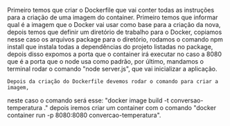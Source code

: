 Primeiro temos que criar o Dockerfile que vai conter todas as instruções para a
criação de uma imagem do container. Primeiro temos que informar qual é a imagem
que o Docker vai usar como base para a criação da nova, depois temos que definir um 
diretório de trabalho para o Docker, copiamos nesse caso os arquivos package para o diretório, rodamos o comando npm install que instala todas a dependências do projeto listadas no package, depois disso expomos a porta que o container irá executar no caso a 8080 que é a porta que o node usa como padrão, por último, mandamos o terminal rodar o comando "node server.js", que vai inicializar a aplicação.
	
	Depois da criação do Dockerfile devemos rodar o comando para criar a imagem,
neste caso o comando será esse: "docker image build -t  conversao-temperatura ."
depois iremos criar um container com o comando "docker container run -p 8080:8080 convercao-temperatura".
